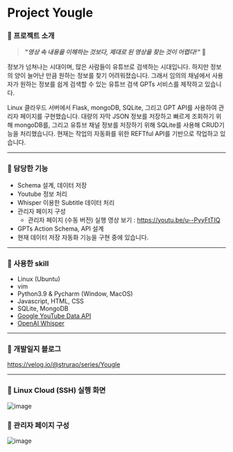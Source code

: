 # Project Yougle
### 📌 프로젝트 소개

>_**"영상 속 내용을 이해하는 것보다, 제대로 된 영상을 찾는 것이 어렵다!"**_ 🧐

정보가 넘쳐나는 시대이며, 많은 사람들이 유튜브로 검색하는 시대입니다. 하지만 정보의 양이 늘어난 만큼 원하는 정보를 찾기 어려워졌습니다. 그래서 임의의 채널에서 사용자가 원하는 정보를 쉽게 검색할 수 있는 유튜브 검색 GPTs 서비스를 제작하고 있습니다. 

Linux 클라우드 서버에서 Flask,  mongoDB, SQLite, 그리고 GPT API를 사용하여 관리자 페이지를 구현했습니다. 
대량의 자막 JSON 정보를 저장하고 빠르게 조회하기 위해 mongoDB를, 그리고 유튜브 채널 정보를 저장하기 위해 SQLite를 사용해 CRUD기능을 처리했습니다. 현재는 작업의 자동화를 위한 REFTful API를 기반으로 작업하고 있습니다.

---

### 📌 담당한 기능
- Schema 설계, 데이터 저장
- Youtube 정보 처리 
- Whisper 이용한 Subtitle 데이터 처리 
- 관리자 페이지 구성
  - 관리자 페이지 (수동 버전) 실행 영상 보기 : https://youtu.be/u--PyyFtTIQ
- GPTs Action Schema, API 설계
- 현재 데이터 저장 자동화 기능을 구현 중에 있습니다.

---

### 📌 사용한 skill
- Linux (Ubuntu)
- vim
- Python3.9 & Pycharm (Window, MacOS)
- Javascript, HTML, CSS
- SQLite, MongoDB
- [Google YouTube Data API](https://developers.google.com/youtube/v3)
- [OpenAI Whisper](https://github.com/openai/whisper)

---

### 📌 개발일지 블로그
https://velog.io/@strurao/series/Yougle 

---
### 📌 Linux Cloud (SSH) 실행 화면
![image](https://github.com/strurao/Yougle/assets/126440235/56535241-cceb-40f1-83b2-16dc7a743e53)

### 📌 관리자 페이지 구성
![image](https://github.com/strurao/Yougle/assets/126440235/6c1676e1-32cd-448e-92a5-64c62d8bb52e)
